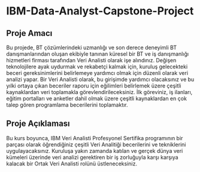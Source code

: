 # IBM-Data-Analyst-Capstone-Project

## Proje Amacı
Bu projede, BT çözümlerindeki uzmanlığı ve son derece deneyimli BT danışmanlarından oluşan ekibiyle tanınan küresel bir BT ve iş danışmanlığı hizmetleri firması tarafından Veri Analisti olarak işe alındınız.
Değişen teknolojilere ayak uydurmak ve rekabetçi kalmak için, kuruluş gelecekteki beceri gereksinimlerini belirlemeye yardımcı olmak için düzenli olarak veri analizi yapar.
Bir Veri Analisti olarak, bu girişimde yardımcı olacaksınız ve bu yılki ortaya çıkan beceriler raporu için eğilimleri belirlemek üzere çeşitli kaynaklardan veri toplamakla görevlendirileceksiniz.
İlk göreviniz, iş ilanları, eğitim portalları ve anketler dahil olmak üzere çeşitli kaynaklardan en çok talep gören programlama becerilerini toplamaktır.

## Proje Açıklaması
Bu kurs boyunca, IBM Veri Analisti Profesyonel Sertifika programının bir parçası olarak öğrendiğiniz çeşitli Veri Analitiği becerilerini ve tekniklerini uygulayacaksınız.
Kuruluşa yakın zamanda katılan ve gerçek dünya veri kümeleri üzerinde veri analizi gerektiren bir iş zorluğuyla karşı karşıya kalacak bir Ortak Veri Analisti rolünü üstleneceksiniz.
